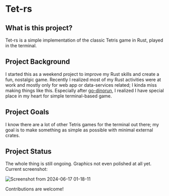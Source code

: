 # Tet-rs

## What is this project?

Tet-rs is a simple implementation of the classic Tetris game in Rust, played in the terminal.

## Project Background

I started this as a weekend project to improve my Rust skills and create a fun, nostalgic game.
Recently I realized most of my Rust activities were at work and mostly only for web app or
data-services related; I kinda miss making things like this. Especially after
[go-dinorun](https://github.com/ahmad-alkadri/go-dinorun),
I realized I have special place in my heart for simple terminal-based game.

## Project Goals

I know there are a lot of other Tetris games for the terminal out there; my goal is to make something 
as simple as possible with minimal external crates.

## Project Status

The whole thing is still ongoing. Graphics not even polished at all yet. Current screenshot:

![Screenshot from 2024-06-17 01-18-11](https://github.com/ahmad-alkadri/tet-rs/assets/22837764/c73a2baa-ca42-480c-9a74-9c5e4d61f32d)


Contributions are welcome!
